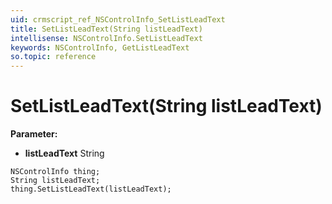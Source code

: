 ```yaml
---
uid: crmscript_ref_NSControlInfo_SetListLeadText
title: SetListLeadText(String listLeadText)
intellisense: NSControlInfo.SetListLeadText
keywords: NSControlInfo, GetListLeadText
so.topic: reference
---
```


# SetListLeadText(String listLeadText)

**Parameter:** 
 - **listLeadText** String

```crmscript
NSControlInfo thing;
String listLeadText;
thing.SetListLeadText(listLeadText);
```

